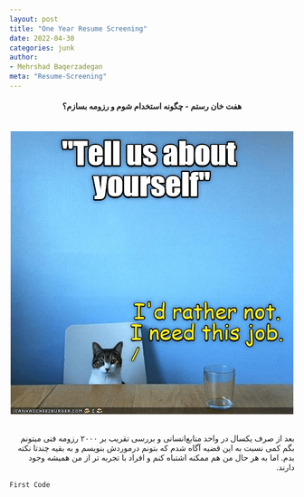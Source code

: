 ```yaml
---
layout: post
title: "One Year Resume Screening"
date: 2022-04-30
categories: junk
author:
- Mehrshad Baqerzadegan
meta: "Resume-Screening"
---
```

<div dir='rtl' align="center">
  <h4>هفت خان رستم - چگونه استخدام شوم و رزومه بسازم؟</h4>
  <br>
  <img alt="interview" src="https://raw.githubusercontent.com/M-b850/M-b850/main/media/5dz0ve5txzyg.png">
</div>
<br>
<p dir='rtl' align='right'>
بعد از صرف یکسال در واحد منابع‌انسانی و بررسی تقریب بر ۲۰۰۰ رزومه فنی میتونم بگم کمی نسبت به این قضیه آگاه شدم که بتونم درموردش بنویسم و به بقیه چندتا نکته بدم.
اما به هر حال من هم ممکنه اشتباه کنم و افراد با تجربه تر از من همیشه وجود دارند.
</p>

`````
First Code
`````
